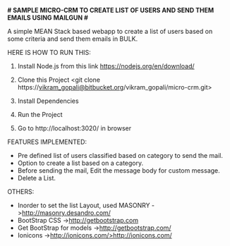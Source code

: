 **# SAMPLE MICRO-CRM TO CREATE LIST OF USERS AND SEND THEM EMAILS USING MAILGUN #**


A simple MEAN Stack based webapp to create a list of users based on some criteria and send them emails in BULK. 

HERE IS HOW TO RUN THIS:

1) Install Node.js from this link 
        <https://nodejs.org/en/download/>

2) Clone this Project
        <git clone https://vikram_gopali@bitbucket.org/vikram_gopali/micro-crm.git>

3) Install Dependencies
        <npm install>

4) Run the Project
        <node app.js>

5) Go to http://localhost:3020/ in browser



FEATURES IMPLEMENTED:

* Pre defined list of users classified based on category to send the mail.
* Option to create a list based on a category.
* Before sending the mail, Edit the message body for custom message.
* Delete a List.



OTHERS:

* Inorder to set the list Layout, used MASONRY
        ->http://masonry.desandro.com/
* BootStrap CSS
        ->http://getbootstrap.com
* Get BootStrap for models
        ->http://getbootstrap.com/
* Ionicons
        ->http://ionicons.com/>http://ionicons.com/
